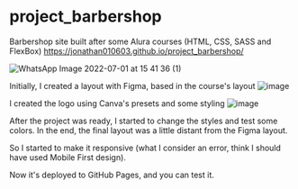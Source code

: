 # project_barbershop
Barbershop site built after some Alura courses (HTML, CSS, SASS and FlexBox)
https://jonathan010603.github.io/project_barbershop/

![WhatsApp Image 2022-07-01 at 15 41 36 (1)](https://user-images.githubusercontent.com/76676185/176953044-e6ff03d3-d646-4e65-bf5c-b0e821f42526.jpeg)

Initially, I created a layout with Figma, based in the course's layout
![image](https://user-images.githubusercontent.com/76676185/176953167-a608e381-42d0-401f-9e27-f8d93fcd95f7.png)

I created the logo using Canva's presets and some styling
![image](https://user-images.githubusercontent.com/76676185/176953850-322247a3-9c6c-445c-b298-4b13eeeb80f6.png)

After the project was ready, I started to change the styles and test some colors. In the end, the final layout was a little distant from the Figma layout.

So I started to make it responsive (what I consider an error, think I should have used Mobile First design).

Now it's deployed to GitHub Pages, and you can test it.

